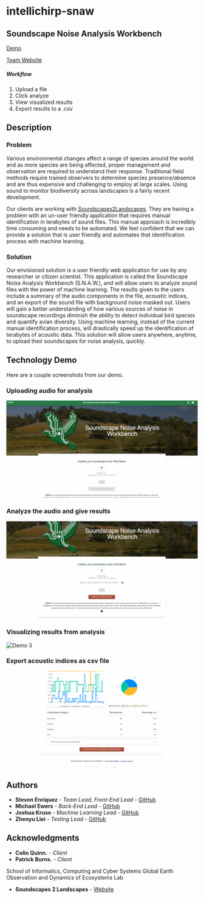 # intellichirp-snaw
## Soundscape Noise Analysis Workbench

[Demo](https://github.com/intelliChirp/SNAW)

[Team Website](https://www.cefns.nau.edu/capstone/projects/CS/2020/IntelliChirp-S20/)

##### Workflow
1. Upload a file
2. Click analyze
3. View visualized results
4. Export results to a .csv

## Description

### Problem
Various environmental changes affect a range of species around the world and as more species are being affected, proper management and observation are required to understand their response. Traditional field methods require trained observers to determine species presence/absence and are thus expensive and challenging to employ at large scales. Using sound to monitor biodiversity across landscapes is a fairly recent development.

Our clients are working with [Soundscapes2Landscapes](https://soundscapes2landscapes.org/). They are having a problem with an un-user friendly application that requires manual identification in terabytes of sound files. This manual approach is incredibly time consuming and needs to be automated. We feel confident that we can provide a solution that is user friendly and automates that identification process with machine learning.

### Solution

Our envisioned solution is a user friendly web application for use by any researcher or citizen scientist. This application is called the Soundscape Noise Analysis Workbench (S.N.A.W.), and will allow users to analyze sound files with the power of machine learning. The results given to the users include a summary of the audio components in the file, acoustic indices, and an export of the sound file with background noise masked out. Users will gain a better understanding of how various sources of noise in soundscape recordings diminish the ability to detect individual bird species and quantify avian diversity. Using machine learning, instead of the current manual identification process, will drastically speed up the identification of terabytes of acoustic data. This solution will allow users anywhere, anytime, to upload their soundscapes for noise analysis, quickly.

## Technology Demo

Here are a couple screenshots from our demo.

### Uploading audio for analysis
![Demo 1](readme_images/upload.gif)

### Analyze the audio and give results
![Demo 2](readme_images/analyze.gif)

### Visualizing results from analysis
![Demo 3](readme_images/visualization.gif)

### Export acoustic indices as csv file
![Demo 3](readme_images/export.gif)

## Authors

* **Steven Enriquez** - *Team Lead, Front-End Lead* - [GitHub](https://github.com/stevenenriquez)
* **Michael Ewers** - *Back-End Lead* - [GitHub](https://github.com/MEwers96)
* **Joshua Kruse** - *Machine Learning Lead* - [GitHub](https://github.com/JoshEKruse)
* **Zhenyu Liei** - *Testing Lead* - [GitHub](https://github.com/lei37927)

## Acknowledgments

* **Colin Quinn.** - *Client*
* **Patrick Burns.** - *Client*

School of Informatics, Computing and Cyber Systems
Global Earth Observation and Dynamics of Ecosystems Lab

* **Soundscapes 2 Landscapes** - [Website](https://soundscapes2landscapes.org/)
